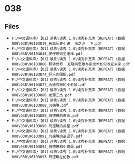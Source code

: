 # 038

## Files

- `F:/中文语料库/【01】读秀\读秀 1.0\读秀补充库（REPEAT）\数据008\038\96103819_长篇历史小说  张之洞  下.pdf`
- `F:/中文语料库/【01】读秀\读秀 1.0\读秀补充库（REPEAT）\数据008\038\96103848_安仔带你坐电梯.pdf`
- `F:/中文语料库/【01】读秀\读秀 1.0\读秀补充库（REPEAT）\数据008\038\96103866_翻转世界  互联网思维与新技术如何改变未来.pdf`
- `F:/中文语料库/【01】读秀\读秀 1.0\读秀补充库（REPEAT）\数据008\038\96103874_好人刘国娟.pdf`
- `F:/中文语料库/【01】读秀\读秀 1.0\读秀补充库（REPEAT）\数据008\038\96103877_会缝衣服的小老鼠.pdf`
- `F:/中文语料库/【01】读秀\读秀 1.0\读秀补充库（REPEAT）\数据008\038\96103886_龙潭三杰.pdf`
- `F:/中文语料库/【01】读秀\读秀 1.0\读秀补充库（REPEAT）\数据008\038\96103888_玛德琳.pdf`
- `F:/中文语料库/【01】读秀\读秀 1.0\读秀补充库（REPEAT）\数据008\038\96103889_玛德琳的茶会.pdf`
- `F:/中文语料库/【01】读秀\读秀 1.0\读秀补充库（REPEAT）\数据008\038\96103890_玛德琳的救星.pdf`
- `F:/中文语料库/【01】读秀\读秀 1.0\读秀补充库（REPEAT）\数据008\038\96103891_玛德琳的圣诞节.pdf`
- `F:/中文语料库/【01】读秀\读秀 1.0\读秀补充库（REPEAT）\数据008\038\96103892_玛德琳和小捣蛋.pdf`
- `F:/中文语料库/【01】读秀\读秀 1.0\读秀补充库（REPEAT）\数据008\038\96103893_玛德琳在伦敦.pdf`
